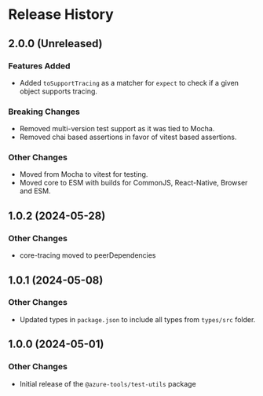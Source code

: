 # Release History

## 2.0.0 (Unreleased)

### Features Added

- Added `toSupportTracing` as a matcher for `expect` to check if a given object supports tracing.

### Breaking Changes

- Removed multi-version test support as it was tied to Mocha.
- Removed chai based assertions in favor of vitest based assertions.

### Other Changes

- Moved from Mocha to vitest for testing.
- Moved core to ESM with builds for CommonJS, React-Native, Browser and ESM.

## 1.0.2 (2024-05-28)

### Other Changes

- core-tracing moved to peerDependencies

## 1.0.1 (2024-05-08)

### Other Changes

- Updated types in `package.json` to include all types from `types/src` folder.

## 1.0.0 (2024-05-01)

### Other Changes

- Initial release of the `@azure-tools/test-utils` package
